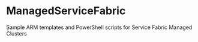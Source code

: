 # ManagedServiceFabric
Sample ARM templates and PowerShell scripts for Service Fabric Managed Clusters
